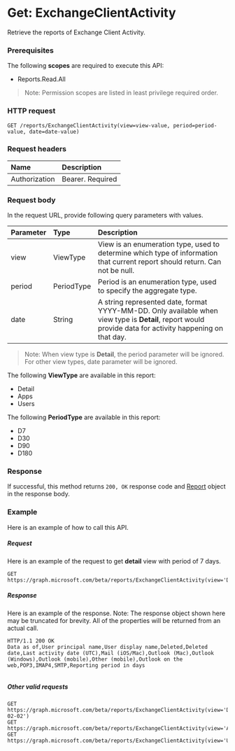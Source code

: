 # Get: ExchangeClientActivity
Retrieve the reports of Exchange Client Activity.

### Prerequisites
The following **scopes** are required to execute this API:
- Reports.Read.All

> Note: Permission scopes are listed in least privilege required order.

### HTTP request
<!-- { "blockType": "ignored" } -->
```http
GET /reports/ExchangeClientActivity(view=view-value, period=period-value, date=date-value)
```
### Request headers
| Name       | Description|
|:---------------|:----------|
| Authorization  | Bearer. Required|

### Request body
In the request URL, provide following query parameters with values.

| Parameter	   | Type	|Description|
|:---------------|:--------|:----------|
|view|ViewType|View is an enumeration type, used to determine which type of information that current report should return. Can not be null.|
|period|PeriodType|Period is an enumeration type, used to specify the aggregate type.|
|date|String|A string represented date, format YYYY-MM-DD. Only available when view type is **Detail**, report would provide data for activity happening on that day.|

> Note: When view type is **Detail**, the period parameter will be ignored. For other view types, date parameter will be ignored.

The following **ViewType** are available in this report:

- Detail
- Apps
- Users

The following **PeriodType** are available in this report:

- D7
- D30
- D90
- D180

### Response
If successful, this method returns `200, OK` response code and [Report](../resources/report.md) object in the response body.

### Example
Here is an example of how to call this API.
##### Request
Here is an example of the request to get **detail** view with period of 7 days.

<!-- {
  "blockType": "request",
  "name": "reportroot_exchangeclientactivity"
}-->
```http
GET https://graph.microsoft.com/beta/reports/ExchangeClientActivity(view='Detail',period='D7',date=null)
```

##### Response
Here is an example of the response. Note: The response object shown here may be truncated for brevity. All of the properties will be returned from an actual call.
<!-- {
  "blockType": "response",
  "truncated": true,
  "@odata.type": "microsoft.graph.Report"
} -->

```http
HTTP/1.1 200 OK
Data as of,User principal name,User display name,Deleted,Deleted date,Last activity date (UTC),Mail (iOS/Mac),Outlook (Mac),Outlook (Windows),Outlook (mobile),Other (mobile),Outlook on the web,POP3,IMAP4,SMTP,Reporting period in days


```

##### Other valid requests
<!-- {
  "blockType": "request",
  "name": "reportroot_exchangeclientactivity"
}-->
```http
GET https://graph.microsoft.com/beta/reports/ExchangeClientActivity(view='Detail',period=null,date='2017-02-02')
GET https://graph.microsoft.com/beta/reports/ExchangeClientActivity(view='Apps',period='D7',date=null)
GET https://graph.microsoft.com/beta/reports/ExchangeClientActivity(view='Users',period='D7',date=null)
```

<!-- uuid: 8fcb5dbc-d5aa-4681-8e31-b001d5168d79
2015-10-25 14:57:30 UTC -->

<!-- {
  "type": "#page.annotation",
  "description": "ReportRoot: ExchangeClientActivity",
  "keywords": "",
  "section": "documentation",
  "tocPath": ""
}-->